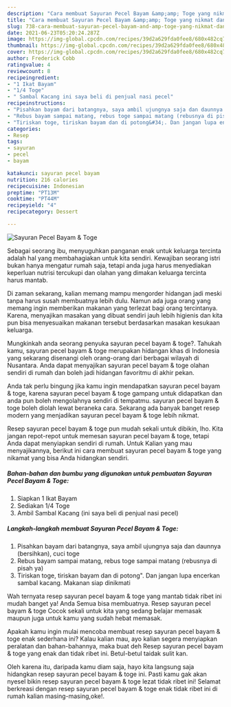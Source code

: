 ```yaml
---
description: "Cara membuat Sayuran Pecel Bayam &amp;amp; Toge yang nikmat dan Mudah Dibuat"
title: "Cara membuat Sayuran Pecel Bayam &amp;amp; Toge yang nikmat dan Mudah Dibuat"
slug: 738-cara-membuat-sayuran-pecel-bayam-and-amp-toge-yang-nikmat-dan-mudah-dibuat
date: 2021-06-23T05:20:24.287Z
image: https://img-global.cpcdn.com/recipes/39d2a629fda0fee8/680x482cq70/sayuran-pecel-bayam-toge-foto-resep-utama.jpg
thumbnail: https://img-global.cpcdn.com/recipes/39d2a629fda0fee8/680x482cq70/sayuran-pecel-bayam-toge-foto-resep-utama.jpg
cover: https://img-global.cpcdn.com/recipes/39d2a629fda0fee8/680x482cq70/sayuran-pecel-bayam-toge-foto-resep-utama.jpg
author: Frederick Cobb
ratingvalue: 4
reviewcount: 8
recipeingredient:
- "1 Ikat Bayam"
- "1/4 Toge"
- " Sambal Kacang ini saya beli di penjual nasi pecel"
recipeinstructions:
- "Pisahkan bayam dari batangnya, saya ambil ujungnya saja dan daunnya (bersihkan), cuci toge"
- "Rebus bayam sampai matang, rebus toge sampai matang (rebusnya di pisah ya)"
- "Tiriskan toge, tiriskan bayam dan di potong&#34;. Dan jangan lupa encerkan sambal kacang. Makanan siap dinikmati"
categories:
- Resep
tags:
- sayuran
- pecel
- bayam

katakunci: sayuran pecel bayam 
nutrition: 216 calories
recipecuisine: Indonesian
preptime: "PT13M"
cooktime: "PT44M"
recipeyield: "4"
recipecategory: Dessert

---
```



![Sayuran Pecel Bayam &amp; Toge](https://img-global.cpcdn.com/recipes/39d2a629fda0fee8/680x482cq70/sayuran-pecel-bayam-toge-foto-resep-utama.jpg)

Sebagai seorang ibu, menyuguhkan panganan enak untuk keluarga tercinta adalah hal yang membahagiakan untuk kita sendiri. Kewajiban seorang istri bukan hanya mengatur rumah saja, tetapi anda juga harus menyediakan keperluan nutrisi tercukupi dan olahan yang dimakan keluarga tercinta harus mantab.

Di zaman  sekarang, kalian memang mampu mengorder hidangan jadi meski tanpa harus susah membuatnya lebih dulu. Namun ada juga orang yang memang ingin memberikan makanan yang terlezat bagi orang tercintanya. Karena, menyajikan masakan yang dibuat sendiri jauh lebih higienis dan kita pun bisa menyesuaikan makanan tersebut berdasarkan masakan kesukaan keluarga. 



Mungkinkah anda seorang penyuka sayuran pecel bayam &amp; toge?. Tahukah kamu, sayuran pecel bayam &amp; toge merupakan hidangan khas di Indonesia yang sekarang disenangi oleh orang-orang dari berbagai wilayah di Nusantara. Anda dapat menyajikan sayuran pecel bayam &amp; toge olahan sendiri di rumah dan boleh jadi hidangan favoritmu di akhir pekan.

Anda tak perlu bingung jika kamu ingin mendapatkan sayuran pecel bayam &amp; toge, karena sayuran pecel bayam &amp; toge gampang untuk didapatkan dan anda pun boleh mengolahnya sendiri di tempatmu. sayuran pecel bayam &amp; toge boleh diolah lewat beraneka cara. Sekarang ada banyak banget resep modern yang menjadikan sayuran pecel bayam &amp; toge lebih nikmat.

Resep sayuran pecel bayam &amp; toge pun mudah sekali untuk dibikin, lho. Kita jangan repot-repot untuk memesan sayuran pecel bayam &amp; toge, tetapi Anda dapat menyiapkan sendiri di rumah. Untuk Kalian yang mau menyajikannya, berikut ini cara membuat sayuran pecel bayam &amp; toge yang nikamat yang bisa Anda hidangkan sendiri.

<!--inarticleads1-->

##### Bahan-bahan dan bumbu yang digunakan untuk pembuatan Sayuran Pecel Bayam &amp; Toge:

1. Siapkan 1 Ikat Bayam
1. Sediakan 1/4 Toge
1. Ambil  Sambal Kacang (ini saya beli di penjual nasi pecel)




<!--inarticleads2-->

##### Langkah-langkah membuat Sayuran Pecel Bayam &amp; Toge:

1. Pisahkan bayam dari batangnya, saya ambil ujungnya saja dan daunnya (bersihkan), cuci toge
1. Rebus bayam sampai matang, rebus toge sampai matang (rebusnya di pisah ya)
1. Tiriskan toge, tiriskan bayam dan di potong&#34;. Dan jangan lupa encerkan sambal kacang. Makanan siap dinikmati




Wah ternyata resep sayuran pecel bayam &amp; toge yang mantab tidak ribet ini mudah banget ya! Anda Semua bisa membuatnya. Resep sayuran pecel bayam &amp; toge Cocok sekali untuk kita yang sedang belajar memasak maupun juga untuk kamu yang sudah hebat memasak.

Apakah kamu ingin mulai mencoba membuat resep sayuran pecel bayam &amp; toge enak sederhana ini? Kalau kalian mau, ayo kalian segera menyiapkan peralatan dan bahan-bahannya, maka buat deh Resep sayuran pecel bayam &amp; toge yang enak dan tidak ribet ini. Betul-betul taidak sulit kan. 

Oleh karena itu, daripada kamu diam saja, hayo kita langsung saja hidangkan resep sayuran pecel bayam &amp; toge ini. Pasti kamu gak akan nyesel bikin resep sayuran pecel bayam &amp; toge lezat tidak ribet ini! Selamat berkreasi dengan resep sayuran pecel bayam &amp; toge enak tidak ribet ini di rumah kalian masing-masing,oke!.

